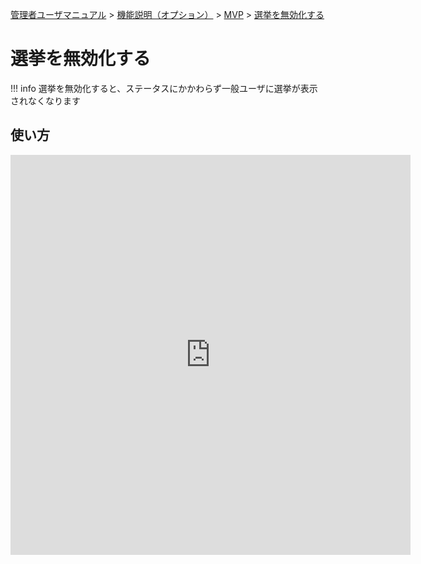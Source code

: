 [管理者ユーザマニュアル](../../../管理者機能/) > [機能説明（オプション）](../../../管理者機能/#_29) > [MVP](../../../管理者機能/Mvp/) > [選挙を無効化する](#)
# 選挙を無効化する

!!! info
    選挙を無効化すると、ステータスにかかわらず一般ユーザに選挙が表示されなくなります


## 使い方

<iframe src="https://scribehow.com/embed/__3WYle8VGS--Hx-KQgZCchA" width="640" height="640" allowfullscreen frameborder="0"></iframe>
